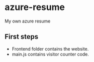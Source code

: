 # azure-resume
My own azure resume 

## First steps

- Frontend folder contains the website.
- main.js contains visitor counter code.